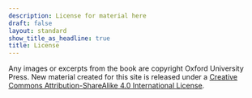 ```yaml
---
description: License for material here
draft: false
layout: standard
show_title_as_headline: true
title: License
---
```


Any images or excerpts from the book are copyright Oxford University Press. New material created for this site is released under a [Creative Commons Attribution-ShareAlike 4.0 International License](http://creativecommons.org/licenses/by-sa/4.0/).

<center>
<i class="fab fa-creative-commons fa-2x"></i><i class="fab fa-creative-commons-by fa-2x"></i><i class="fab fa-creative-commons-sa fa-2x"></i>
</center>
